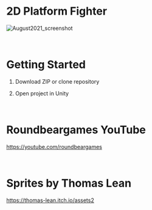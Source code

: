 # 2D Platform Fighter

![August2021_screenshot](https://i.imgur.com/xEwehC8.jpg)

<br>

# Getting Started

1. Download ZIP or clone repository

2. Open project in Unity

<br>

# Roundbeargames YouTube

https://youtube.com/roundbeargames

<br>

# Sprites by Thomas Lean
https://thomas-lean.itch.io/assets2
